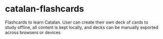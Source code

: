 # catalan-flashcards
Flashcards to learn Catalan. User can create their own deck of cards to study offline, all content is kept locally, and decks can be manually exported across browsers or devices
